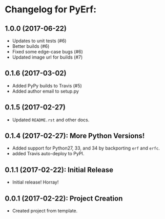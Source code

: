 # Changelog for PyErf:


## 1.0.0 (2017-06-22)
+ Updates to unit tests (#6)
+ Better builds (#6)
+ Fixed some edge-case bugs (#6)
+ Updated image url for builds (#7)


## 0.1.6 (2017-03-02)
+ Added PyPy builds to Travis (#5)
+ Added author email to setup.py


## 0.1.5 (2017-02-27)
+ Updated `README.rst` and other docs.


## 0.1.4 (2017-02-27): More Python Versions!
+ Added support for Python27, 33, and 34 by backporting `erf` and `erfc`.
+ added Travis auto-deploy to PyPI.


## 0.1.1 (2017-02-22): Initial Release
+ Initial release! Horray!


## 0.0.1 (2017-02-22): Project Creation
+ Created project from template.

